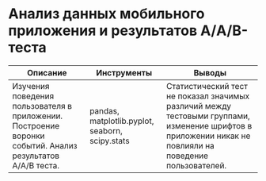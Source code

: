  #	Анализ данных мобильного приложения и результатов А/A/B-теста
 
 |Описание|Инструменты|Выводы|
 |--------|----------|--------|
 |Изучения поведения пользователя в приложении. Построение воронки событий. Анализ результатов A/A/B теста.|pandas, matplotlib.pyplot, seaborn, scipy.stats |Статистический тест не показал значимых различий между тестовыми группами, изменение шрифтов в приложении никак не повлияли на поведение пользователей.|
